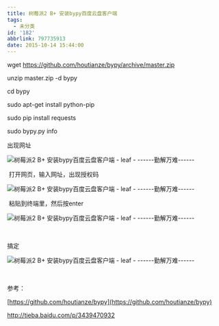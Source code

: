 ```yaml
---
title: 树莓派2 B+ 安装bypy百度云盘客户端
tags:
  - 未分类
id: '182'
abbrlink: 797735913
date: 2015-10-14 15:44:00
---
```


wget https://github.com/houtianze/bypy/archive/master.zip

unzip master.zip -d bypy

cd bypy

sudo apt-get install python-pip

sudo pip install requests

sudo bypy.py info

出现网址

![树莓派2 B+ 安装bypy百度云盘客户端 - leaf - ------勤解万难------](http://img0.ph.126.net/G9V9jQ2IxqHSJAodqboAkw==/6630268420747152954.png "树莓派2 B+ 安装bypy百度云盘客户端 - leaf - ------勤解万难------")

 打开网页，输入网址，出现授权码

![树莓派2 B+ 安装bypy百度云盘客户端 - leaf - ------勤解万难------](http://img1.ph.126.net/gxgKsvHE2T-hfR3NjGfcqQ==/6631283269979022070.png "树莓派2 B+ 安装bypy百度云盘客户端 - leaf - ------勤解万难------")

 粘贴到终端里，然后按enter

![树莓派2 B+ 安装bypy百度云盘客户端 - leaf - ------勤解万难------](http://img1.ph.126.net/-Jq49xdnTUD8iQ_ZD3xmQg==/6630867654584985493.png "树莓派2 B+ 安装bypy百度云盘客户端 - leaf - ------勤解万难------")

 

搞定

![树莓派2 B+ 安装bypy百度云盘客户端 - leaf - ------勤解万难------](http://img2.ph.126.net/K8rUGcsGTYR5ii81o9UYTA==/6630735713189655509.png "树莓派2 B+ 安装bypy百度云盘客户端 - leaf - ------勤解万难------")

 

参考：

[https://github.com/houtianze/bypy](https://github.com/houtianze/bypy)

http://tieba.baidu.com/p/3439470932